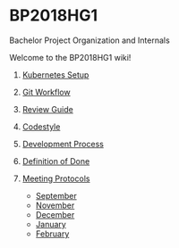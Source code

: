 # BP2018HG1
Bachelor Project Organization and Internals

Welcome to the BP2018HG1 wiki!


1. [Kubernetes Setup](contribution/Kubernetes-Setup.md)
2. [Git Workflow](contribution/Git-Workflow.md)
3. [Review Guide](contribution/reviews.md)
4. [Codestyle](contribution/linting.md)  

5. [Development Process](process/process-overview.md)
6. [Definition of Done](dod.md)
7. [Meeting Protocols](Meeting-Protocols.md)  
    - [September](Meeting-Protocols.md#september)  
    - [November](Meeting-Protocols.md#november)  
    - [December](Meeting-Protocols.md#december)
    - [January](Meeting-Protocols.md#january)
    - [February](Meeting-Protocols.md#february)
